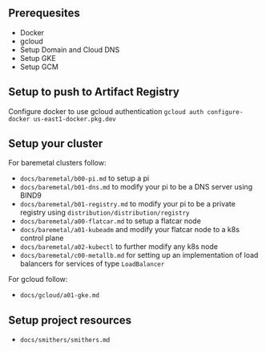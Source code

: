 ## Prerequesites
* Docker
* gcloud
* Setup Domain and Cloud DNS
* Setup GKE
* Setup GCM

## Setup to push to Artifact Registry
Configure docker to use gcloud authentication
`gcloud auth configure-docker us-east1-docker.pkg.dev`

## Setup your cluster
For baremetal clusters follow:
* `docs/baremetal/b00-pi.md` to setup a pi
* `docs/baremetal/b01-dns.md` to modify your pi to be a DNS server using BIND9
* `docs/baremetal/b01-registry.md` to modify your pi to be a private registry using `distribution/distribution/registry`
* `docs/baremetal/a00-flatcar.md` to setup a flatcar node
* `docs/baremetal/a01-kubeadm` and modify your flatcar node to a k8s control plane
* `docs/baremetal/a02-kubectl` to further modify any k8s node
* `docs/baremetal/c00-metallb.md` for setting up an implementation of load balancers for services of type `LoadBalancer`

For gcloud follow:
* `docs/gcloud/a01-gke.md`

## Setup project resources
* `docs/smithers/smithers.md`